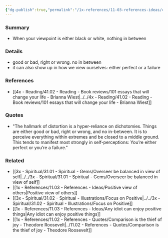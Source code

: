 ```yaml
---
{"dg-publish":true,"permalink":"/1x-references/11-03-references-ideas/cognitive-biases-polarization/"}
---
```



### Summary
- When your viewpoint is either black or white, nothing in between

### Details
- good or bad, right or wrong. no in between
- it can also show up in how we view ourselves: either perfect or a failure

### References
- [[4x - Reading/41.02 - Reading - Book reviews/101 essays that will change your life - Brianna Wiest\|../../4x - Reading/41.02 - Reading - Book reviews/101 essays that will change your life - Brianna Wiest]]

### Quotes
- "The hallmark of distortion is a hyper-reliance on dichotomies. Things are either good or bad, right or wrong, and no in-between. It is to perceive everything within extremes and be closed to a middle ground. This tends to manifest most strongly in self-perceptions: You’re either perfect or you’re a failure."

### Related
- [[3x - Spiritual/31.01 - Spiritual - Gems/Overseer be balanced in view of self\|../../3x - Spiritual/31.01 - Spiritual - Gems/Overseer be balanced in view of self]]
- [[1x - References/11.03 - References - Ideas/Positive view of others\|Positive view of others]]
- [[3x - Spiritual/31.02 - Spiritual - Illustrations/Focus on Positive\|../../3x - Spiritual/31.02 - Spiritual - Illustrations/Focus on Positive]]
- [[1x - References/11.03 - References - Ideas/Any idiot can enjoy positive things\|Any idiot can enjoy positive things]]
- [[1x - References/11.02 - References - Quotes/Comparison is the thief of joy - Theodore Roosevelt\|../11.02 - References - Quotes/Comparison is the thief of joy - Theodore Roosevelt]]